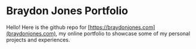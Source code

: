 # Braydon Jones Portfolio
Hello! Here is the github repo for [https://braydonjones.com](braydonjones.com), my online portfolio to showcase some of my personal projects and experiences.
